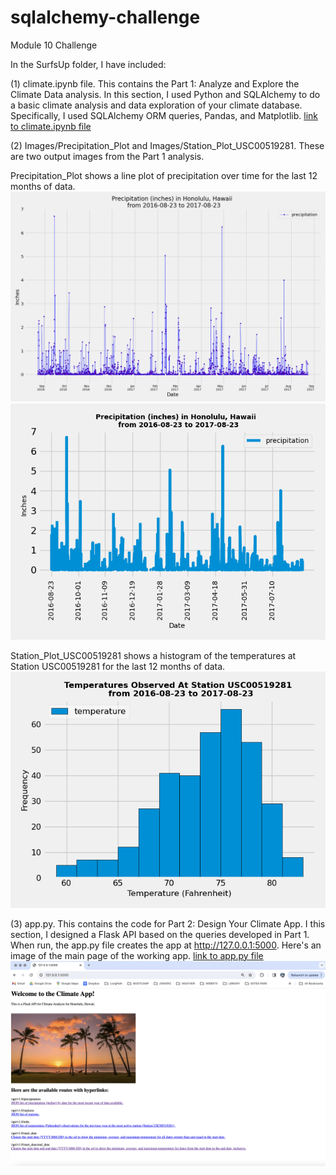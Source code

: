 # sqlalchemy-challenge
Module 10 Challenge

In the SurfsUp folder, I have included:

(1) climate.ipynb file. This contains the Part 1: Analyze and Explore the Climate Data analysis. In this section, I used Python and SQLAlchemy to do a basic climate analysis and data exploration of your climate database. Specifically, I used SQLAlchemy ORM queries, Pandas, and Matplotlib. 
[link to climate.ipynb file](SurfsUp/climate.ipynb)

(2) Images/Precipitation_Plot and Images/Station_Plot_USC00519281. These are two output images from the Part 1 analysis. 

Precipitation_Plot shows a line plot of precipitation over time for the last 12 months of data. 
![precipitation_plot](SurfsUp/Images/Precipitation_Plot.png?raw=true)
![precipitation_plot_2](SurfsUp/Images/Precipitation_Plot_2.png?raw=true)

Station_Plot_USC00519281 shows a histogram of the temperatures at Station USC00519281 for the last 12 months of data.
![station_plot](SurfsUp/Images/Station_Plot_USC00519281.png?raw=true)

(3) app.py. This contains the code for Part 2: Design Your Climate App. I this section, I designed a Flask API based on the queries developed in Part 1. When run, the app.py file creates the app at http://127.0.0.1:5000. Here's an image of the main page of the working app.
[link to app.py file](SurfsUp/app.py)
![app_image](SurfsUp/Images/app.png?raw=true)
